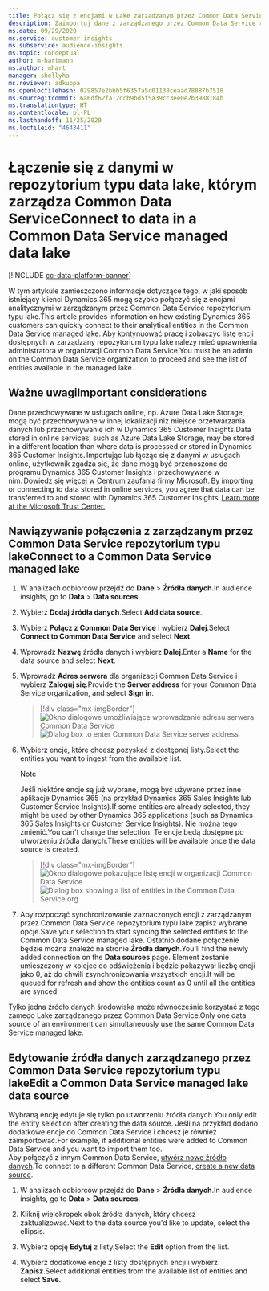 ```yaml
---
title: Połącz się z encjami w Lake zarządzanym przez Common Data Service
description: Zaimportuj dane z zarządzanego przez Common Data Service repozytorium typu data lake.
ms.date: 09/29/2020
ms.service: customer-insights
ms.subservice: audience-insights
ms.topic: conceptual
author: m-hartmann
ms.author: mhart
manager: shellyha
ms.reviewer: adkuppa
ms.openlocfilehash: 029857e2bbb5f6357a5c01138ceaad78887b7518
ms.sourcegitcommit: 6a6df62fa12dcb9bd5f5a39cc3ee0e2b3988184b
ms.translationtype: HT
ms.contentlocale: pl-PL
ms.lasthandoff: 11/25/2020
ms.locfileid: "4643411"
---
```

# <a name="connect-to-data-in-a-common-data-service-managed-data-lake"></a><span data-ttu-id="ee3d6-103">Łączenie się z danymi w repozytorium typu data lake, którym zarządza Common Data Service</span><span class="sxs-lookup"><span data-stu-id="ee3d6-103">Connect to data in a Common Data Service managed data lake</span></span>

[!INCLUDE [cc-data-platform-banner](../includes/cc-data-platform-banner.md)]

<span data-ttu-id="ee3d6-104">W tym artykule zamieszczono informacje dotyczące tego, w jaki sposób istniejący klienci Dynamics 365 mogą szybko połączyć się z encjami analitycznymi w zarządzanym przez Common Data Service repozytorium typu lake.</span><span class="sxs-lookup"><span data-stu-id="ee3d6-104">This article provides information on how existing Dynamics 365 customers can quickly connect to their analytical entities in the Common Data Service managed lake.</span></span> <span data-ttu-id="ee3d6-105">Aby kontynuować pracę i zobaczyć listę encji dostępnych w zarządzany repozytorium typu lake należy mieć uprawnienia administratora w organizacji Common Data Service.</span><span class="sxs-lookup"><span data-stu-id="ee3d6-105">You must be an admin on the Common Data Service organization to proceed and see the list of entities available in the managed lake.</span></span>

## <a name="important-considerations"></a><span data-ttu-id="ee3d6-106">Ważne uwagi</span><span class="sxs-lookup"><span data-stu-id="ee3d6-106">Important considerations</span></span>

<span data-ttu-id="ee3d6-107">Dane przechowywane w usługach online, np. Azure Data Lake Storage, mogą być przechowywane w innej lokalizacji niż miejsce przetwarzania danych lub przechowywanie ich w Dynamics 365 Customer Insights.</span><span class="sxs-lookup"><span data-stu-id="ee3d6-107">Data stored in online services, such as Azure Data Lake Storage, may be stored in a different location than where data is processed or stored in Dynamics 365 Customer Insights.</span></span><span data-ttu-id="ee3d6-108"> Importując lub łącząc się z danymi w usługach online, użytkownik zgadza się, że dane mogą być przenoszone do programu Dynamics 365 Customer Insights i przechowywane w nim. [Dowiedz się więcej w Centrum zaufania firmy Microsoft.](https://www.microsoft.com/trust-center)</span><span class="sxs-lookup"><span data-stu-id="ee3d6-108"> By importing or connecting to data stored in online services, you agree that data can be transferred to and stored with Dynamics 365 Customer Insights. [Learn more at the Microsoft Trust Center.](https://www.microsoft.com/trust-center)</span></span>

## <a name="connect-to-a-common-data-service-managed-lake"></a><span data-ttu-id="ee3d6-109">Nawiązywanie połączenia z zarządzanym przez Common Data Service repozytorium typu lake</span><span class="sxs-lookup"><span data-stu-id="ee3d6-109">Connect to a Common Data Service managed lake</span></span>

1. <span data-ttu-id="ee3d6-110">W analizach odbiorców przejdź do **Dane** > **Źródła danych**.</span><span class="sxs-lookup"><span data-stu-id="ee3d6-110">In audience insights, go to **Data** > **Data sources**.</span></span>

2. <span data-ttu-id="ee3d6-111">Wybierz **Dodaj źródła danych**.</span><span class="sxs-lookup"><span data-stu-id="ee3d6-111">Select **Add data source**.</span></span>

3. <span data-ttu-id="ee3d6-112">Wybierz **Połącz z Common Data Service** i wybierz **Dalej**.</span><span class="sxs-lookup"><span data-stu-id="ee3d6-112">Select **Connect to Common Data Service** and select **Next**.</span></span>

4. <span data-ttu-id="ee3d6-113">Wprowadź **Nazwę** źródła danych i wybierz **Dalej**.</span><span class="sxs-lookup"><span data-stu-id="ee3d6-113">Enter a **Name** for the data source and select **Next**.</span></span>

5. <span data-ttu-id="ee3d6-114">Wprowadź **Adres serwera** dla organizacji Common Data Service i wybierz **Zaloguj się**.</span><span class="sxs-lookup"><span data-stu-id="ee3d6-114">Provide the **Server address** for your Common Data Service organization, and select **Sign in**.</span></span>

   > [!div class="mx-imgBorder"]
   > <span data-ttu-id="ee3d6-115">![Okno dialogowe umożliwiające wprowadzanie adresu serwera Common Data Service](media/enter-CDS-org-details.png)</span><span class="sxs-lookup"><span data-stu-id="ee3d6-115">![Dialog box to enter Common Data Service server address](media/enter-CDS-org-details.png)</span></span>

6. <span data-ttu-id="ee3d6-116">Wybierz encje, które chcesz pozyskać z dostępnej listy.</span><span class="sxs-lookup"><span data-stu-id="ee3d6-116">Select the entities you want to ingest from the available list.</span></span>    

   > [!NOTE]
   > <span data-ttu-id="ee3d6-117">Jeśli niektóre encje są już wybrane, mogą być używane przez inne aplikacje Dynamics 365 (na przykład Dynamics 365 Sales Insights lub Customer Service Insights).</span><span class="sxs-lookup"><span data-stu-id="ee3d6-117">If some entities are already selected, they might be used by other Dynamics 365 applications (such as Dynamics 365 Sales Insights or Customer Service Insights).</span></span> <span data-ttu-id="ee3d6-118">Nie można tego zmienić.</span><span class="sxs-lookup"><span data-stu-id="ee3d6-118">You can't change the selection.</span></span> <span data-ttu-id="ee3d6-119">Te encje będą dostępne po utworzeniu źródła danych.</span><span class="sxs-lookup"><span data-stu-id="ee3d6-119">These entities will be available once the data source is created.</span></span>

   > [!div class="mx-imgBorder"]
   > <span data-ttu-id="ee3d6-120">![Okno dialogowe pokazujące listę encji w organizacji Common Data Service](media/select-analytical-entities.png)</span><span class="sxs-lookup"><span data-stu-id="ee3d6-120">![Dialog box showing a list of entities in the Common Data Service org](media/select-analytical-entities.png)</span></span>

7. <span data-ttu-id="ee3d6-121">Aby rozpocząć synchronizowanie zaznaczonych encji z zarządzanym przez Common Data Service repozytorium typu lake zapisz wybrane opcje.</span><span class="sxs-lookup"><span data-stu-id="ee3d6-121">Save your selection to start syncing the selected entities to the Common Data Service managed lake.</span></span> <span data-ttu-id="ee3d6-122">Ostatnio dodane połączenie będzie można znaleźć na stronie **Źródła danych**.</span><span class="sxs-lookup"><span data-stu-id="ee3d6-122">You'll find the newly added connection on the **Data sources** page.</span></span> <span data-ttu-id="ee3d6-123">Element zostanie umieszczony w kolejce do odświeżenia i będzie pokazywał liczbę encji jako 0, aż do chwili zsynchronizowania wszystkich encji.</span><span class="sxs-lookup"><span data-stu-id="ee3d6-123">It will be queued for refresh and show the entities count as 0 until all the entities are synced.</span></span>

<span data-ttu-id="ee3d6-124">Tylko jedna źródło danych środowiska może równocześnie korzystać z tego zamego Lake zarządzanego przez Common Data Service.</span><span class="sxs-lookup"><span data-stu-id="ee3d6-124">Only one data source of an environment can simultaneously use the same Common Data Service managed lake.</span></span>

## <a name="edit-a-common-data-service-managed-lake-data-source"></a><span data-ttu-id="ee3d6-125">Edytowanie źródła danych zarządzanego przez Common Data Service repozytorium typu lake</span><span class="sxs-lookup"><span data-stu-id="ee3d6-125">Edit a Common Data Service managed lake data source</span></span>

<span data-ttu-id="ee3d6-126">Wybraną encję edytuje się tylko po utworzeniu źródła danych.</span><span class="sxs-lookup"><span data-stu-id="ee3d6-126">You only edit the entity selection after creating the data source.</span></span> <span data-ttu-id="ee3d6-127">Jeśli na przykład dodano dodatkowe encje do Common Data Service i chcesz je również zaimportować.</span><span class="sxs-lookup"><span data-stu-id="ee3d6-127">For example, if additional entities were added to Common Data Service and you want to import them too.</span></span>    
<span data-ttu-id="ee3d6-128">Aby połączyć z innym Common Data Service, [utwórz nowe źródło danych](#connect-to-a-common-data-service-managed-lake).</span><span class="sxs-lookup"><span data-stu-id="ee3d6-128">To connect to a different Common Data Service, [create a new data source](#connect-to-a-common-data-service-managed-lake).</span></span>

1. <span data-ttu-id="ee3d6-129">W analizach odbiorców przejdź do **Dane** > **Źródła danych**.</span><span class="sxs-lookup"><span data-stu-id="ee3d6-129">In audience insights, go to **Data** > **Data sources**.</span></span>

2. <span data-ttu-id="ee3d6-130">Kliknij wielokropek obok źródła danych, który chcesz zaktualizować.</span><span class="sxs-lookup"><span data-stu-id="ee3d6-130">Next to the data source you'd like to update, select the ellipsis.</span></span>

3. <span data-ttu-id="ee3d6-131">Wybierz opcję **Edytuj** z listy.</span><span class="sxs-lookup"><span data-stu-id="ee3d6-131">Select the **Edit** option from the list.</span></span>

4. <span data-ttu-id="ee3d6-132">Wybierz dodatkowe encje z listy dostępnych encji i wybierz **Zapisz**.</span><span class="sxs-lookup"><span data-stu-id="ee3d6-132">Select additional entities from the available list of entities and select **Save**.</span></span>
